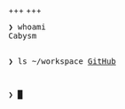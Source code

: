 +++
+++

<!-- insert_anchor_links = "right" -->


<div class="crt scanlines">
<pre>
❯ whoami
Cabysm

❯ ls ~/workspace
<a href="https://github.com/Cabysm">GitHub</a>

❯ <span class="cursor">█</span>
</pre>
</div>